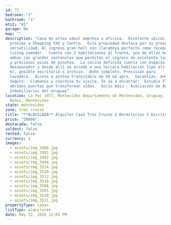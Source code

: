 ```yaml
---
id: 71
bedroom: "2"
bathroom: "1"
mts2: "81"
garage: No
map: ""
description: "Casa de altos ideal empresa u oficina.  Excelente ubicación
  próxima a Shopping XXX y Centro.  Esta propiedad destaca por su presencia y
  versatilidad. Al ingreso gran hall con claraboya perfecto como recepción o
  living comedor.  Cuenta con 2 habitaciones al frente, una de ellas muy amplia,
  ambas con grandes ventanales que permiten el ingreso de excelente luz natural
  y preciosos pisos de pinotea.  La cocina definida cuenta con espacio para
  desayunador y desde alli se accede a una tercera habitación tipo altillo (2 x2
  m), posible escritorio o archivo.  Baño completo. Previsión para
  lavadora.  Acceso a azotea transitable de 56 m2 aprx.  Garantías: Anda O Porto
  Seguro.  Llámanos y coordina tu visita. Te va a encantar!  Estudio Florida -
  abrimos puertas que transforman vidas.  Socio Adiu - Asociación de Agentes
  Inmobiliarios del Uruguay"
location: La Paz 1977, Montevideo Departamento de Montevideo, Uruguay,  Villa
  Muñoz, Montevideo
state: montevideo
zone: tres cruces
title: "**ALQUILADA** Alquiler Casa Tres Cruces 2 Dormitorios Y Escritorio"
price: "30000"
destacada: false
soldout: false
rented: false
currency: $
images:
  - assets/img_3486.jpg
  - assets/img_3491.jpg
  - assets/img_3492.jpg
  - assets/img_3494.jpg
  - assets/img_3514.jpg
  - assets/img_3510.jpg
  - assets/img_3512.jpg
  - assets/img_3516.jpg
  - assets/img_3506.jpg
  - assets/img_3501.jpg
  - assets/img_3520.jpg
  - assets/img_3531.jpg
propertyType: casas
listType: alquileres
date: May 22, 2025 12:01 PM
---
```


